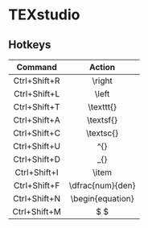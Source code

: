 # TEXstudio

## Hotkeys

| **Command**  |    **Action**    |
| :----------: | :--------------: |
| Ctrl+Shift+R |      \right      |
| Ctrl+Shift+L |      \left       |
| Ctrl+Shift+T |    \texttt{}     |
| Ctrl+Shift+A |    \textsf{}     |
| Ctrl+Shift+C |    \textsc{}     |
| Ctrl+Shift+U |       ^{}        |
| Ctrl+Shift+D |       \_{}       |
| Ctrl+Shift+I |      \item       |
| Ctrl+Shift+F | \dfrac{num}{den} |
| Ctrl+Shift+N | \begin{equation} |
| Ctrl+Shift+M |       $ $        |

